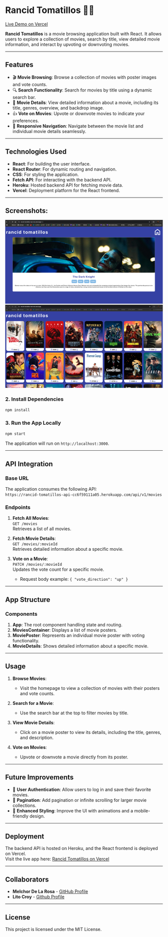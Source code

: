 # Rancid Tomatillos 🎥🍅

[Live Demo on Vercel](https://rancid-tomatillos.vercel.app/)

**Rancid Tomatillos** is a movie browsing application built with React. It allows users to explore a collection of movies, search by title, view detailed movie information, and interact by upvoting or downvoting movies.

---

## Features

- 🎬 **Movie Browsing**: Browse a collection of movies with poster images and vote counts.
- 🔍 **Search Functionality**: Search for movies by title using a dynamic search bar.
- 📄 **Movie Details**: View detailed information about a movie, including its title, genres, overview, and backdrop image.
- 👍 **Vote on Movies**: Upvote or downvote movies to indicate your preferences.
- 🔗 **Responsive Navigation**: Navigate between the movie list and individual movie details seamlessly.

---

## Technologies Used

- **React**: For building the user interface.
- **React Router**: For dynamic routing and navigation.
- **CSS**: For styling the application.
- **Fetch API**: For interacting with the backend API.
- **Heroku**: Hosted backend API for fetching movie data.
- **Vercel**: Deployment platform for the React frontend.

---


## Screenshots:

![Movie Details Screenshot](src/Assets/MovieDetails.png)
![Movies Container Screenshot](src/Assets/MoviesContainer.png)


### 2. Install Dependencies
```bash
npm install
```

### 3. Run the App Locally
```bash
npm start
```

The application will run on `http://localhost:3000`.

---

## API Integration

### Base URL
The application consumes the following API:  
`https://rancid-tomatillos-api-cc6f59111a05.herokuapp.com/api/v1/movies`

### Endpoints
1. **Fetch All Movies**:  
   `GET /movies`  
   Retrieves a list of all movies.
   
2. **Fetch Movie Details**:  
   `GET /movies/:movieId`  
   Retrieves detailed information about a specific movie.

3. **Vote on a Movie**:  
   `PATCH /movies/:movieId`  
   Updates the vote count for a specific movie.  
   - Request body example: `{ "vote_direction": "up" }`

---

## App Structure

### Components
1. **App**: The root component handling state and routing.
2. **MoviesContainer**: Displays a list of movie posters.
3. **MoviePoster**: Represents an individual movie poster with voting functionality.
4. **MovieDetails**: Shows detailed information about a specific movie.

---

## Usage

1. **Browse Movies**: 
   - Visit the homepage to view a collection of movies with their posters and vote counts.

2. **Search for a Movie**:
   - Use the search bar at the top to filter movies by title.

3. **View Movie Details**:
   - Click on a movie poster to view its details, including the title, genres, and description.

4. **Vote on Movies**:
   - Upvote or downvote a movie directly from its poster.

---

## Future Improvements

- 🌟 **User Authentication**: Allow users to log in and save their favorite movies.
- 🌟 **Pagination**: Add pagination or infinite scrolling for larger movie collections.
- 🌟 **Enhanced Styling**: Improve the UI with animations and a mobile-friendly design.

---

## Deployment

The backend API is hosted on Heroku, and the React frontend is deployed on Vercel.  
Visit the live app here: [Rancid Tomatillos on Vercel](https://rancid-tomatillos.vercel.app/)

---

## Collaborators

- **Melchor De La Rosa** - [GitHub Profile](https://github.com/MDelarosa1993)
- **Lito Croy** - [Github Profile](https://github.com/litobot)

---

## License

This project is licensed under the MIT License.